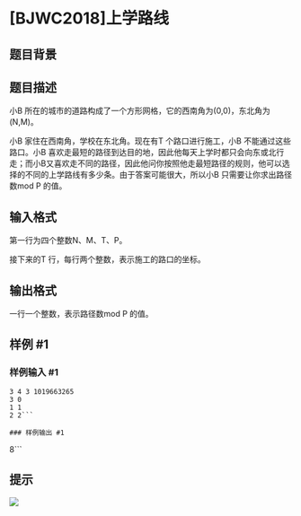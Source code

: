 # [BJWC2018]上学路线

## 题目背景



## 题目描述

小B 所在的城市的道路构成了一个方形网格，它的西南角为(0,0)，东北角为(N,M)。

小B 家住在西南角，学校在东北角。现在有T 个路口进行施工，小B 不能通过这些路口。小B 喜欢走最短的路径到达目的地，因此他每天上学时都只会向东或北行走；而小B又喜欢走不同的路径，因此他问你按照他走最短路径的规则，他可以选择的不同的上学路线有多少条。由于答案可能很大，所以小B 只需要让你求出路径数mod P 的值。

## 输入格式

第一行为四个整数N、M、T、P。

接下来的T 行，每行两个整数，表示施工的路口的坐标。

## 输出格式

一行一个整数，表示路径数mod P 的值。

## 样例 #1

### 样例输入 #1
```
3 4 3 1019663265
3 0
1 1
2 2```

### 样例输出 #1

```
8```

## 提示

![](https://cdn.luogu.com.cn/upload/pic/17943.png)
